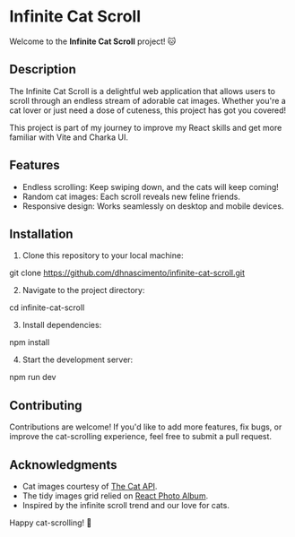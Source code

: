 # Infinite Cat Scroll

Welcome to the **Infinite Cat Scroll** project! 🐱

## Description

The Infinite Cat Scroll is a delightful web application that allows users to scroll through an endless stream of adorable cat images. Whether you're a cat lover or just need a dose of cuteness, this project has got you covered!

This project is part of my journey to improve my React skills and get more familiar with Vite and Charka UI.

## Features

- Endless scrolling: Keep swiping down, and the cats will keep coming!
- Random cat images: Each scroll reveals new feline friends.
- Responsive design: Works seamlessly on desktop and mobile devices.

## Installation

1. Clone this repository to your local machine:

git clone https://github.com/dhnascimento/infinite-cat-scroll.git


2. Navigate to the project directory:

cd infinite-cat-scroll


3. Install dependencies:

npm install


4. Start the development server:

npm run dev


## Contributing

Contributions are welcome! If you'd like to add more features, fix bugs, or improve the cat-scrolling experience, feel free to submit a pull request.

## Acknowledgments

- Cat images courtesy of [The Cat API](https://thecatapi.com).
- The tidy images grid relied on [React Photo Album](https://react-photo-album.com).
- Inspired by the infinite scroll trend and our love for cats.

Happy cat-scrolling! 🐾